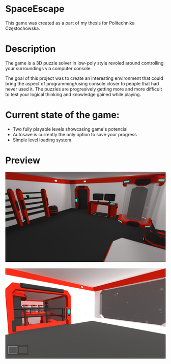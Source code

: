 # SpaceEscape

This game was created as a part of my thesis for Politechnika Częstochowska.

# Description

The game is a 3D puzzle solver in low-poly style revoled around controlling your surroundings via computer console. 

The goal of this project was to create an interesting environment that could bring the aspect of programming/using console closer to people that had never used it. 
The puzzles are progresively getting more and more difficult to test your logical thinking and knowledge gained while playing.


# Current state of the game:
- Two fully playable levels showcasing game's potencial
- Autosave is currently the only option to save your progress
- Simple level loading system

# Preview

![](Images/GamePlay.PNG )
<br/>
<br/>
![](Images/GamePlay2.PNG)
